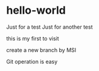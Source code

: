 # hello-world
Just for a test
Just for another test

this is my first to visit 


create a new branch by MSI

Git operation is easy

